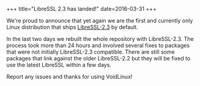 +++
title="LibreSSL 2.3 has landed!"
date=2016-03-31
+++

We're proud to announce that yet again we are the first and currently only Linux
distribution that ships [LibreSSL-2.3](http://www.libressl.org/) by default.

In the last two days we rebuilt the whole repository with LibreSSL-2.3. The
process took more than 24 hours and involved several fixes to packages that
were not initially LibreSSL-2.3 compatible. There are still some packages that
link against the older LibreSSL-2.2 but they will be fixed to use the latest
LibreSSL within a few days.

Report any issues and thanks for using VoidLinux!
